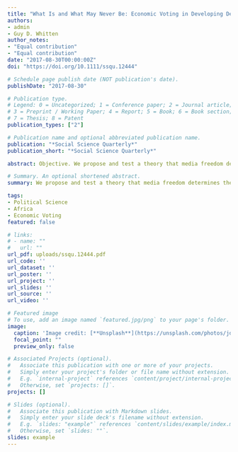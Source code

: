 ```yaml
---
title: "What Is and What May Never Be: Economic Voting in Developing Democracies"
authors:
- admin
- Guy D. Whitten
author_notes:
- "Equal contribution"
- "Equal contribution"
date: "2017-08-30T00:00:00Z"
doi: "https://doi.org/10.1111/ssqu.12444"

# Schedule page publish date (NOT publication's date).
publishDate: "2017-08-30"

# Publication type.
# Legend: 0 = Uncategorized; 1 = Conference paper; 2 = Journal article;
# 3 = Preprint / Working Paper; 4 = Report; 5 = Book; 6 = Book section;
# 7 = Thesis; 8 = Patent
publication_types: ["2"]

# Publication name and optional abbreviated publication name.
publication: "*Social Science Quarterly*"
publication_short: "*Social Science Quarterly*"

abstract: Objective. We propose and test a theory that media freedom determines the extent of economic voting in developing democracies. Methods. Building on extant work that suggests economic voting takes place in developing democracies much like it does in established democracies (Lewis‐Beck and Stegmaier, 2008), we test our theory using a new collection of aggregate data from elections in 22 developing democracies in Africa. Results. Media freedom rather than political freedom may be a bigger determinant of economic voting in developing democracies. Moreover, the threshold of political development needed for economic voting is lower than previously suggested by the literature. Conclusion. Economic voting is alive and well in developing democracies—even those with relatively low levels of economic and political development.

# Summary. An optional shortened abstract.
summary: We propose and test a theory that media freedom determines the extent of economic voting in developing democracies.

tags:
- Political Science
- Africa
- Economic Voting
featured: false

# links:
# - name: ""
#   url: ""
url_pdf: uploads/ssqu.12444.pdf
url_code: ''
url_dataset: ''
url_poster: ''
url_project: ''
url_slides: ''
url_source: ''
url_video: ''

# Featured image
# To use, add an image named `featured.jpg/png` to your page's folder. 
image:
  caption: 'Image credit: [**Unsplash**](https://unsplash.com/photos/jdD8gXaTZsc)'
  focal_point: ""
  preview_only: false

# Associated Projects (optional).
#   Associate this publication with one or more of your projects.
#   Simply enter your project's folder or file name without extension.
#   E.g. `internal-project` references `content/project/internal-project/index.md`.
#   Otherwise, set `projects: []`.
projects: []

# Slides (optional).
#   Associate this publication with Markdown slides.
#   Simply enter your slide deck's filename without extension.
#   E.g. `slides: "example"` references `content/slides/example/index.md`.
#   Otherwise, set `slides: ""`.
slides: example
---
```

